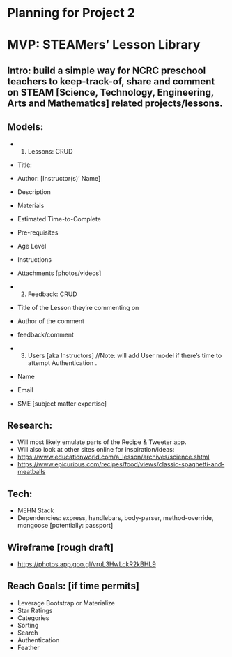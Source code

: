 # Planning for Project 2

# MVP: STEAMers’ Lesson Library

## Intro: build a simple way for NCRC preschool teachers to keep-track-of, share and comment on STEAM [Science, Technology, Engineering, Arts and Mathematics] related projects/lessons.

## Models:

- 1. Lessons: CRUD
- Title:
- Author: [Instructor(s)’ Name]
- Description
- Materials
- Estimated Time-to-Complete
- Pre-requisites
- Age Level
- Instructions
- Attachments [photos/videos]

- 2. Feedback: CRUD
- Title of the Lesson they’re commenting on
- Author of the comment
- feedback/comment

- 3. Users [aka Instructors] //Note: will add User model if there’s time to attempt Authentication .
- Name
- Email
- SME [subject matter expertise]

## Research:

- Will most likely emulate parts of the Recipe & Tweeter app.
- Will also look at other sites online for inspiration/ideas:
- https://www.educationworld.com/a_lesson/archives/science.shtml
- https://www.epicurious.com/recipes/food/views/classic-spaghetti-and-meatballs

## Tech:

- MEHN Stack
- Dependencies: express, handlebars, body-parser, method-override, mongoose [potentially: passport]

## Wireframe [rough draft]

- https://photos.app.goo.gl/vruL3HwLckR2kBHL9

## Reach Goals: [if time permits]

- Leverage Bootstrap or Materialize
- Star Ratings
- Categories
- Sorting
- Search
- Authentication
- Feather

